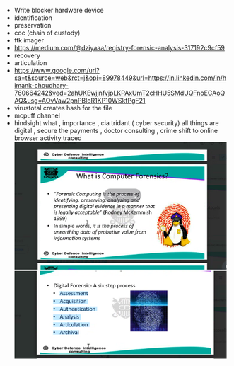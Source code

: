
- Write blocker hardware device
- identification 
- preservation
- coc (chain of custody)
- ftk imager
- https://medium.com/@dziyaaa/registry-forensic-analysis-317192c9cf59
- recovery
- articulation
- https://www.google.com/url?sa=t&source=web&rct=j&opi=89978449&url=https://in.linkedin.com/in/himank-choudhary-760664242&ved=2ahUKEwjjnfvjpLKPAxUmT2cHHU5SMdUQFnoECAoQAQ&usg=AOvVaw2pnPBloR1KP10WSkfPgF21
- virustotal creates hash for the file
- mcpuff channel
- hindsight
what , importance , cia tridant ( cyber security)
all things are digital , secure the payments , doctor consulting , crime shift to online
browser activity traced
![](../../Assets/Pasted%20image%2020250901233107.png)
![](../../Assets/Pasted%20image%2020250901233122.png)
